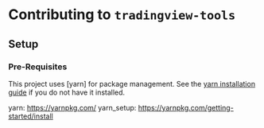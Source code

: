 # Contributing to `tradingview-tools`

## Setup

### Pre-Requisites

This project uses [yarn] for package management.
See the [yarn installation guide](yarn_setup) if you do not have it installed.

yarn: https://yarnpkg.com/
yarn_setup: https://yarnpkg.com/getting-started/install
